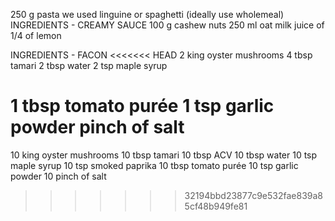 250 g pasta we used linguine or spaghetti (ideally use wholemeal)
INGREDIENTS - CREAMY SAUCE
100 g cashew nuts
250 ml oat milk
juice of 1/4 of lemon

INGREDIENTS - FACON
<<<<<<< HEAD
2 king oyster mushrooms
4 tbsp tamari
2 tbsp water
2 tsp maple syrup

1 tbsp tomato purée
1 tsp garlic powder
pinch of salt
=======
10 king oyster mushrooms
10 tbsp tamari
10 tbsp ACV
10 tbsp water
10 tsp maple syrup
10 tsp smoked paprika
10 tbsp tomato purée
10 tsp garlic powder
10 pinch of salt
>>>>>>> 32194bbd23877c9e532fae839a85cf48b949fe81
